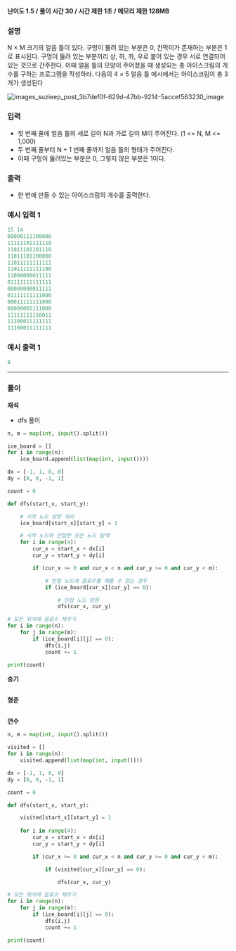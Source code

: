 **난이도 1.5   /  풀이 시간 30   /  시간 제한 1초   /  메모리 제한 128MB**

### **설명**

N × M 크기의 얼음 틀이 있다. 구멍이 뚫려 있는 부분은 0, 칸막이가 존재하는 부분은 1로 표시된다. 구멍이 뚫려 있는 부분끼리 상, 하, 좌, 우로 붙어 있는 경우 서로 연결되어 있는 것으로 간주한다. 이때 얼음 틀의 모양이 주어졌을 때 생성되는 총 아이스크림의 개수를 구하는 프로그램을 작성하라. 다음의 4 × 5 얼음 틀 예시에서는 아이스크림이 총 3개가 생성된다

![images_suzieep_post_3b7def0f-629d-47bb-9214-5accef563230_image](https://user-images.githubusercontent.com/110963294/224481522-bf0eb3fd-a5ec-41d9-b53c-f2ebce1f7f44.png)


### **입력**

- 첫 번째 줄에 얼음 틀의 세로 길이 N과 가로 길이 M이 주어진다. (1 <= N, M <= 1,000)
- 두 번째 줄부터 N + 1 번째 줄까지 얼음 틀의 형태가 주어진다.
- 이때 구멍이 뚫려있는 부분은 0, 그렇지 않은 부분은 1이다.

### **출력**

- 한 번에 만들 수 있는 아이스크림의 개수를 출력한다.

### **예시 입력 1**

```java
15 14
00000111100000
11111101111110
11011101101110
11011101100000
11011111111111
11011111111100
11000000011111
01111111111111
00000000011111
01111111111000
00011111111000
00000001111000
11111111110011
11100011111111
11100011111111

```

### **예시 출력 1**

```java
8
```

---

### **풀이**

**재석**
- dfs 풀이
```python
n, m = map(int, input().split())

ice_board = []
for i in range(n):
    ice_board.append(list(map(int, input())))

dx = [-1, 1, 0, 0]
dy = [0, 0, -1, 1]

count = 0

def dfs(start_x, start_y):

    # 시작 노드 방문 처리
    ice_board[start_x][start_y] = 1

    # 시작 노드와 인접한 모든 노드 탐색
    for i in range(4):
        cur_x = start_x + dx[i]
        cur_y = start_y + dy[i]

        if (cur_x >= 0 and cur_x < n and cur_y >= 0 and cur_y < m):

            # 인접 노드에 음료수를 채울 수 있는 경우
            if (ice_board[cur_x][cur_y] == 0):

                # 인접 노드 방문
                dfs(cur_x, cur_y)

# 모든 위치에 음료수 채우기
for i in range(n):
    for j in range(m):
        if (ice_board[i][j] == 0):
            dfs(i,j)
            count += 1

print(count)
```

**승기**

```python

```

**형준**

```java

```

**연수**

```python
n, m = map(int, input().split())

visited = []
for i in range(n):
    visited.append(list(map(int, input())))

dx = [-1, 1, 0, 0]
dy = [0, 0, -1, 1]

count = 0

def dfs(start_x, start_y):

    visited[start_x][start_y] = 1
    
    for i in range(4):
        cur_x = start_x + dx[i]
        cur_y = start_y + dy[i]

        if (cur_x >= 0 and cur_x < n and cur_y >= 0 and cur_y < m):

            if (visited[cur_x][cur_y] == 0):

                dfs(cur_x, cur_y)

# 모든 위치에 음료수 채우기
for i in range(n):
    for j in range(m):
        if (ice_board[i][j] == 0):
            dfs(i,j)
            count += 1

print(count)
```
